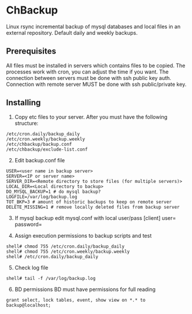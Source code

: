 # ChBackup
Linux rsync incremental backup of mysql databases and local files in an external repository.
Default daily and weekly backups.

## Prerequisites
All files must be installed in servers which contains files to be copied.
The processes work with cron, you can adjust the time if you want.
The connection between servers must be done with ssh public key auth.
Connection with remote server MUST be done with ssh public/private key.

## Installing
1. Copy etc files to your server. After you must have the following structure:
```
/etc/cron.daily/backup_daily
/etc/cron.weekly/backup.weekly
/etc/chbackup/backup.conf
/etc/chbackup/exclude-list.conf
```

2. Edit backup.conf file
```
USER=<user name in backup server>
SERVER=<IP or server name>
SERVER_DIR=<Remote directory to store files (for multiple servers)>
LOCAL_DIR=<Local directory to backup>
DO_MYSQL_BACKUP=1 # do mysql backup?
LOGFILE=/var/log/backup.log
TOT_BKP=3 # amount of historic backups to keep on remote server
DELETE_MISSING=1 # remove locally deleted files from backup server
```

3. If mysql backup edit mysql.conf with local user/pass
[client]
user=
password=

4. Assign execution permissions to backup scripts and test
```
shell# chmod 755 /etc/cron.daily/backup_daily
shell# chmod 755 /etc/cron.weekly/backup.weekly
shell# /etc/cron.daily/backup_daily
```

5. Check log file
```
shell# tail -f /var/log/backup.log
```

6. BD permissions
BD must have permissions for full reading
```
grant select, lock tables, event, show view on *.* to backup@localhost;
```

